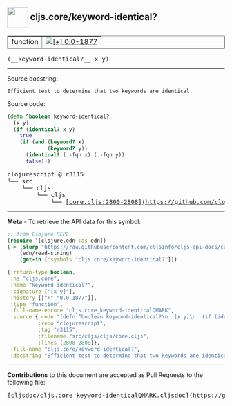 ## <img width="48px" valign="middle" src="http://i.imgur.com/Hi20huC.png"> cljs.core/keyword-identical?

 <table border="1">
<tr>

<td>function</td>
<td><a href="https://github.com/cljsinfo/cljs-api-docs/tree/0.0-1877"><img valign="middle" alt="[+] 0.0-1877" src="https://img.shields.io/badge/+-0.0--1877-lightgrey.svg"></a> </td>
</tr>
</table>

 <samp>
(__keyword-identical?__ x y)<br>
</samp>

---




Source docstring:

```
Efficient test to determine that two keywords are identical.
```

Source code:

```clj
(defn ^boolean keyword-identical?
  [x y]
  (if (identical? x y)
    true
    (if (and (keyword? x)
             (keyword? y))
      (identical? (.-fqn x) (.-fqn y))
      false)))
```

 <pre>
clojurescript @ r3115
└── src
    └── cljs
        └── cljs
            └── <ins>[core.cljs:2800-2808](https://github.com/clojure/clojurescript/blob/r3115/src/cljs/cljs/core.cljs#L2800-L2808)</ins>
</pre>


---

__Meta__ - To retrieve the API data for this symbol:

```clj
;; from Clojure REPL
(require '[clojure.edn :as edn])
(-> (slurp "https://raw.githubusercontent.com/cljsinfo/cljs-api-docs/catalog/cljs-api.edn")
    (edn/read-string)
    (get-in [:symbols "cljs.core/keyword-identical?"]))
```

```clj
{:return-type boolean,
 :ns "cljs.core",
 :name "keyword-identical?",
 :signature ["[x y]"],
 :history [["+" "0.0-1877"]],
 :type "function",
 :full-name-encode "cljs.core_keyword-identicalQMARK",
 :source {:code "(defn ^boolean keyword-identical?\n  [x y]\n  (if (identical? x y)\n    true\n    (if (and (keyword? x)\n             (keyword? y))\n      (identical? (.-fqn x) (.-fqn y))\n      false)))",
          :repo "clojurescript",
          :tag "r3115",
          :filename "src/cljs/cljs/core.cljs",
          :lines [2800 2808]},
 :full-name "cljs.core/keyword-identical?",
 :docstring "Efficient test to determine that two keywords are identical."}

```

---

__Contributions__ to this document are accepted as Pull Requests to the following file:

 <pre>
[cljsdoc/cljs.core_keyword-identicalQMARK.cljsdoc](https://github.com/cljsinfo/cljs-api-docs/blob/master/cljsdoc/cljs.core_keyword-identicalQMARK.cljsdoc)
</pre>

